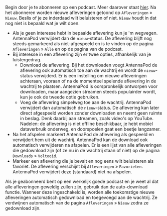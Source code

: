 Begin door je te abonneren op een podcast. Meer daarover staat [hier](/documentation/getting-started/subscribe). Na het abonneren worden nieuwe afleveringen getoond op `Afleveringen` » `Nieuw`. Beslis of je ze inderdaad wilt beluisteren of niet. `Nieuw` houdt in dat nog niet is bepaald wat je wilt doen.

- Als je geen interesse hebt in bepaalde aflevering kun je 'm wegvegen. AntennaPod verwijdert dan de `nieuw`-status. De aflevering blijft nog steeds gemarkeerd als niet-afgespeeld en is te vinden op de pagina `Afleveringen` » `Alle` en op de pagina van de podcast.
- Bij interesse in een aflevering zijn er twee opties, afhankelijk van je luistergedrag.
   - Download de aflevering. Bij het downloaden voegt AntennaPod de aflevering ook automatisch toe aan de wachtrij en wordt de `nieuw`-status verwijderd. Er is een instelling om nieuwe afleveringen achteraan, vooraan of na de momenteel spelende aflevering in de wachtrij te plaatsen. AntennaPod is oorspronkelijk ontworpen voor downloaden, maar aangezien streamen steeds populairder wordt, kun je ook de tweede optie gebruiken.
   - Voeg de aflevering simpelweg toe aan de wachtrij. AntennaPod verwijdert dan automatisch de `nieuw`-status. De aflevering kan later direct afgespeeld worden zonder downloaden en neemt geen ruimte in beslag. Denk daarbij aan streamen, zoals video's op YouTube. Nadelen: de aflevering is niet offline beschikbaar, je hebt mobiel dataverbruik onderweg, en doorspoelen gaat een beetje langzamer.
- Na het afspelen markeert AntennaPod de aflevering als gespeeld en verwijdert hem uit de wachtrij. AntennaPod kan de download ook automatisch verwijderen na afspelen. Er is een lijst van alle afleveringen die gedownload zijn (of ze nu in de wachtrij staan of niet) op de pagina `Downloads` » `Voltooid`.
- Markeer een aflevering die je bevalt en nog eens wilt beluisteren als favoriet. De aflevering verschijnt bij `Afleveringen` » `Favorieten`. AntennaPod verwijdert deze (standaard) niet na afspelen.

Als je geabonneerd bent op een werkelijk goede podcast en je weet al dat alle afleveringen geweldig zullen zijn, gebruik dan de auto-download functie. Wanneer deze ingeschakeld is, worden alle toekomstige nieuwe afleveringen automatisch gedownload en toegevoegd aan de wachtrij. Ze verdwijnen automatisch van de pagina `Afleveringen` » `Nieuw` zodra ze gedownload zijn.

